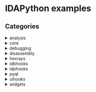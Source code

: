 # IDAPython examples

## Categories
<details>
  <summary>analysis</summary>
  <details>
    <summary>*dump_func_info*: </summary>

### Source code
<a href="https://github.com/idapython/src/blob/master/examples/analysis/dump_func_info.py">analysis/dump_func_info.py</a>

### Category
analysis

### Summary


### Description


### Keywords

### Uses
* ida_funcs.FUNC_FRAME
* ida_funcs.FUNC_LUMINA
* ida_funcs.FUNC_THUNK
* ida_funcs.get_fchunk
* ida_funcs.is_func_entry
* ida_funcs.is_func_tail
* ida_kernwin.get_screen_ea

### See also

  </details>
</details>
<details>
  <summary>core</summary>
  <details>
    <summary>*actions*: </summary>

### Source code
<a href="https://github.com/idapython/src/blob/master/examples/core/actions.py">core/actions.py</a>

### Category
core

### Summary


### Description


### Keywords

### Uses
* ida_kernwin.AST_DISABLE_FOR_WIDGET
* ida_kernwin.AST_ENABLE_FOR_WIDGET
* ida_kernwin.BWN_DISASM
* ida_kernwin.SETMENU_APP
* ida_kernwin.UI_Hooks
* ida_kernwin.action_desc_t
* ida_kernwin.action_handler_t
* ida_kernwin.attach_action_to_menu
* ida_kernwin.attach_action_to_popup
* ida_kernwin.attach_action_to_toolbar
* ida_kernwin.get_widget_type
* ida_kernwin.load_custom_icon
* ida_kernwin.register_action
* ida_kernwin.unregister_action

### See also

  </details>
  <details>
    <summary>*add_hotkey*: </summary>

### Source code
<a href="https://github.com/idapython/src/blob/master/examples/core/add_hotkey.py">core/add_hotkey.py</a>

### Category
core

### Summary


### Description


### Keywords

### Uses
* ida_kernwin.add_hotkey
* ida_kernwin.del_hotkey

### See also

  </details>
  <details>
    <summary>*add_idc_hotkey*: </summary>

### Source code
<a href="https://github.com/idapython/src/blob/master/examples/core/add_idc_hotkey.py">core/add_idc_hotkey.py</a>

### Category
core

### Summary


### Description


### Keywords

### Uses
* ida_expr.compile_idc_text
* ida_kernwin.add_idc_hotkey

### See also

  </details>
  <details>
    <summary>*auto_instantiate_widget_plugin*: </summary>

### Source code
<a href="https://github.com/idapython/src/blob/master/examples/core/auto_instantiate_widget_plugin.py">core/auto_instantiate_widget_plugin.py</a>

### Category
core

### Summary


### Description


### Keywords

### Uses
* ida_idaapi.plugin_t
* ida_kernwin.AST_ENABLE_ALWAYS
* ida_kernwin.SETMENU_APP
* ida_kernwin.UI_Hooks
* ida_kernwin.action_desc_t
* ida_kernwin.action_handler_t
* ida_kernwin.attach_action_to_menu
* ida_kernwin.find_widget
* ida_kernwin.register_action
* ida_kernwin.simplecustviewer_t
* ida_kernwin.simplecustviewer_t.Create

### See also

  </details>
  <details>
    <summary>*create_structure_programmatically*: </summary>

### Source code
<a href="https://github.com/idapython/src/blob/master/examples/core/create_structure_programmatically.py">core/create_structure_programmatically.py</a>

### Category
core

### Summary


### Description


### Keywords

### Uses
* ida_bytes.FF_BYTE
* ida_bytes.FF_DATA
* ida_bytes.FF_DOUBLE
* ida_bytes.FF_DWORD
* ida_bytes.FF_FLOAT
* ida_bytes.FF_OWORD
* ida_bytes.FF_PACKREAL
* ida_bytes.FF_QWORD
* ida_bytes.FF_STRLIT
* ida_bytes.FF_STRUCT
* ida_bytes.FF_TBYTE
* ida_bytes.FF_WORD
* ida_bytes.off_flag
* ida_bytes.stroff_flag
* ida_idaapi.BADADDR
* ida_nalt.STRTYPE_C
* ida_struct.add_struc
* ida_struct.get_struc_id
* ida_struct.get_struc_size
* idc.add_struc
* idc.add_struc_member
* idc.del_struc
* idc.set_member_type

### See also

  </details>
  <details>
    <summary>*custom_cli*: </summary>

### Source code
<a href="https://github.com/idapython/src/blob/master/examples/core/custom_cli.py">core/custom_cli.py</a>

### Category
core

### Summary


### Description


### Keywords

### Uses
* ida_idaapi.NW_CLOSEIDB
* ida_idaapi.NW_OPENIDB
* ida_idaapi.NW_REMOVE
* ida_idaapi.NW_TERMIDA
* ida_idaapi.notify_when
* ida_kernwin.cli_t

### See also

  </details>
  <details>
    <summary>*custom_data_types_and_formats*: </summary>

### Source code
<a href="https://github.com/idapython/src/blob/master/examples/core/custom_data_types_and_formats.py">core/custom_data_types_and_formats.py</a>

### Category
core

### Summary


### Description


### Keywords

### Uses
* ida_bytes.data_format_t
* ida_bytes.data_type_t
* ida_bytes.find_custom_data_type
* ida_bytes.get_byte
* ida_bytes.register_data_types_and_formats
* ida_bytes.unregister_data_types_and_formats
* ida_idaapi.NW_CLOSEIDB
* ida_idaapi.NW_OPENIDB
* ida_idaapi.NW_REMOVE
* ida_idaapi.NW_TERMIDA
* ida_idaapi.notify_when
* ida_idaapi.struct_unpack
* ida_lines.COLSTR
* ida_lines.SCOLOR_IMPNAME
* ida_lines.SCOLOR_INSN
* ida_lines.SCOLOR_NUMBER
* ida_lines.SCOLOR_REG
* ida_nalt.get_input_file_path
* ida_netnode.netnode
* ida_struct.is_member_id

### See also

  </details>
  <details>
    <summary>*dump_extra_comments*: </summary>

### Source code
<a href="https://github.com/idapython/src/blob/master/examples/core/dump_extra_comments.py">core/dump_extra_comments.py</a>

### Category
core

### Summary


### Description


### Keywords

### Uses
* ida_kernwin.AST_DISABLE_FOR_WIDGET
* ida_kernwin.AST_ENABLE_FOR_WIDGET
* ida_kernwin.BWN_DISASM
* ida_kernwin.action_desc_t
* ida_kernwin.action_handler_t
* ida_kernwin.attach_action_to_popup
* ida_kernwin.find_widget
* ida_kernwin.get_screen_ea
* ida_kernwin.register_action
* ida_kernwin.unregister_action
* ida_lines.E_NEXT
* ida_lines.E_PREV
* ida_lines.get_extra_cmt
* ida_view

### See also

  </details>
  <details>
    <summary>*dump_flowchart*: </summary>

### Source code
<a href="https://github.com/idapython/src/blob/master/examples/core/dump_flowchart.py">core/dump_flowchart.py</a>

### Category
core

### Summary


### Description


### Keywords

### Uses
* ida_funcs.get_func
* ida_gdl.FlowChart
* ida_gdl.qflow_chart_t
* ida_kernwin.get_screen_ea

### See also

  </details>
  <details>
    <summary>*extend_idc*: </summary>

### Source code
<a href="https://github.com/idapython/src/blob/master/examples/core/extend_idc.py">core/extend_idc.py</a>

### Category
core

### Summary


### Description


### Keywords

### Uses
* ida_expr.VT_LONG
* ida_expr.add_idc_func

### See also

  </details>
  <details>
    <summary>*idapythonrc*: </summary>

### Source code
<a href="https://github.com/idapython/src/blob/master/examples/core/idapythonrc.py">core/idapythonrc.py</a>

### Category
core

### Summary


### Description


### Keywords

### Uses

### See also

  </details>
  <details>
    <summary>*install_user_defined_prefix*: </summary>

### Source code
<a href="https://github.com/idapython/src/blob/master/examples/core/install_user_defined_prefix.py">core/install_user_defined_prefix.py</a>

### Category
core

### Summary


### Description


### Keywords

### Uses
* ida_idaapi.PLUGIN_KEEP
* ida_idaapi.plugin_t
* ida_lines.SCOLOR_INV
* ida_lines.user_defined_prefix_t

### See also

  </details>
  <details>
    <summary>*list_imports*: </summary>

### Source code
<a href="https://github.com/idapython/src/blob/master/examples/core/list_imports.py">core/list_imports.py</a>

### Category
core

### Summary


### Description


### Keywords

### Uses
* ida_nalt.enum_import_names
* ida_nalt.get_import_module_name
* ida_nalt.get_import_module_qty

### See also

  </details>
  <details>
    <summary>*list_patched_bytes*: </summary>

### Source code
<a href="https://github.com/idapython/src/blob/master/examples/core/list_patched_bytes.py">core/list_patched_bytes.py</a>

### Category
core

### Summary


### Description


### Keywords

### Uses
* ida_bytes.visit_patched_bytes
* ida_idaapi.BADADDR

### See also

  </details>
  <details>
    <summary>*list_problems*: </summary>

### Source code
<a href="https://github.com/idapython/src/blob/master/examples/core/list_problems.py">core/list_problems.py</a>

### Category
core

### Summary


### Description


### Keywords

### Uses
* ida_ida.inf_get_min_ea
* ida_idaapi.BADADDR
* ida_problems.PR_ATTN
* ida_problems.PR_BADSTACK
* ida_problems.PR_COLLISION
* ida_problems.PR_DECIMP
* ida_problems.PR_DISASM
* ida_problems.PR_FINAL
* ida_problems.PR_HEAD
* ida_problems.PR_ILLADDR
* ida_problems.PR_JUMP
* ida_problems.PR_MANYLINES
* ida_problems.PR_NOBASE
* ida_problems.PR_NOCMT
* ida_problems.PR_NOFOP
* ida_problems.PR_NONAME
* ida_problems.PR_NOXREFS
* ida_problems.PR_ROLLED
* ida_problems.get_problem
* ida_problems.get_problem_name

### See also

  </details>
  <details>
    <summary>*list_segment_functions*: </summary>

### Source code
<a href="https://github.com/idapython/src/blob/master/examples/core/list_segment_functions.py">core/list_segment_functions.py</a>

### Category
core

### Summary


### Description


### Keywords

### Uses
* ida_funcs.get_func
* ida_funcs.get_func_name
* ida_funcs.get_next_func
* ida_idaapi.BADADDR
* ida_kernwin.get_screen_ea
* ida_segment.getseg
* ida_xref.get_first_cref_to
* ida_xref.get_next_cref_to

### See also

  </details>
  <details>
    <summary>*list_segment_functions_using_idautils*: </summary>

### Source code
<a href="https://github.com/idapython/src/blob/master/examples/core/list_segment_functions_using_idautils.py">core/list_segment_functions_using_idautils.py</a>

### Category
core

### Summary


### Description


### Keywords

### Uses
* ida_funcs.get_func_name
* ida_idaapi.BADADDR
* ida_kernwin.get_screen_ea
* ida_segment.getseg
* idautils.CodeRefsTo
* idautils.Functions

### See also

  </details>
  <details>
    <summary>*list_stkvar_xrefs*: </summary>

### Source code
<a href="https://github.com/idapython/src/blob/master/examples/core/list_stkvar_xrefs.py">core/list_stkvar_xrefs.py</a>

### Category
core

### Summary


### Description


### Keywords

### Uses
* ida_bytes.get_flags
* ida_bytes.is_stkvar
* ida_frame.calc_stkvar_struc_offset
* ida_frame.get_frame
* ida_funcs.func_item_iterator_t
* ida_funcs.get_func
* ida_ida.UA_MAXOP
* ida_kernwin.AST_DISABLE_FOR_WIDGET
* ida_kernwin.AST_ENABLE_FOR_WIDGET
* ida_kernwin.BWN_DISASM
* ida_kernwin.action_desc_t
* ida_kernwin.action_handler_t
* ida_kernwin.get_current_viewer
* ida_kernwin.get_highlight
* ida_kernwin.get_screen_ea
* ida_kernwin.register_action
* ida_struct.get_member_by_name
* ida_struct.get_struc
* ida_ua.decode_insn
* ida_ua.insn_t

### See also

  </details>
  <details>
    <summary>*list_strings*: </summary>

### Source code
<a href="https://github.com/idapython/src/blob/master/examples/core/list_strings.py">core/list_strings.py</a>

### Category
core

### Summary


### Description


### Keywords

### Uses
* idautils.Strings

### See also

  </details>
  <details>
    <summary>*produce_c_file*: </summary>

### Source code
<a href="https://github.com/idapython/src/blob/master/examples/core/produce_c_file.py">core/produce_c_file.py</a>

### Category
core

### Summary


### Description


### Keywords

### Uses
* ida_auto.auto_wait
* ida_hexrays.VDRUN_MAYSTOP
* ida_hexrays.VDRUN_NEWFILE
* ida_hexrays.VDRUN_SILENT
* ida_hexrays.decompile_many
* ida_loader.PATH_TYPE_IDB
* ida_loader.get_path
* ida_pro.qexit

### See also

  </details>
  <details>
    <summary>*produce_lst_file*: </summary>

### Source code
<a href="https://github.com/idapython/src/blob/master/examples/core/produce_lst_file.py">core/produce_lst_file.py</a>

### Category
core

### Summary


### Description


### Keywords

### Uses
* ida_auto.auto_wait
* ida_fpro.qfile_t
* ida_ida.inf_get_max_ea
* ida_ida.inf_get_min_ea
* ida_loader.OFILE_LST
* ida_loader.PATH_TYPE_IDB
* ida_loader.gen_file
* ida_loader.get_path
* ida_pro.qexit

### See also

  </details>
  <details>
    <summary>*register_timer*: </summary>

### Source code
<a href="https://github.com/idapython/src/blob/master/examples/core/register_timer.py">core/register_timer.py</a>

### Category
core

### Summary


### Description


### Keywords

### Uses
* ida_kernwin.register_timer

### See also

  </details>
  <details>
    <summary>*trigger_actions_programmatically*: </summary>

### Source code
<a href="https://github.com/idapython/src/blob/master/examples/core/trigger_actions_programmatically.py">core/trigger_actions_programmatically.py</a>

### Category
core

### Summary


### Description


### Keywords

### Uses
* ida_kernwin.ask_yn
* ida_kernwin.execute_ui_requests
* ida_kernwin.msg
* ida_kernwin.process_ui_action

### See also

  </details>
</details>
<details>
  <summary>debugging</summary>
  <details>
    <summary>*automatic_steps*: </summary>

### Source code
<a href="https://github.com/idapython/src/blob/master/examples/debugging/dbghooks/automatic_steps.py">debugging/dbghooks/automatic_steps.py</a>

### Category
debugging

### Summary


### Description


### Keywords

### Uses
* ida_dbg.DBG_Hooks
* ida_dbg.get_reg_val
* ida_dbg.request_exit_process
* ida_dbg.request_run_to
* ida_dbg.request_step_over
* ida_dbg.run_requests
* ida_ida.inf_get_start_ip
* ida_idaapi.BADADDR
* ida_lines.generate_disasm_line
* ida_lines.tag_remove

### See also

  </details>
  <details>
    <summary>*dbg_trace*: </summary>

### Source code
<a href="https://github.com/idapython/src/blob/master/examples/debugging/dbghooks/dbg_trace.py">debugging/dbghooks/dbg_trace.py</a>

### Category
debugging

### Summary


### Description


### Keywords

### Uses
* GENDSM_FORCE_CODE
* GENDSM_REMOVE_TAGS
* NN_call
* NN_callfi
* NN_callni
* generate_disasm_line
* ida_dbg.DBG_Hooks
* ida_dbg.ST_OVER_DEBUG_SEG
* ida_dbg.ST_OVER_LIB_FUNC
* ida_dbg.enable_step_trace
* ida_dbg.get_process_state
* ida_dbg.get_reg_val
* ida_dbg.get_step_trace_options
* ida_dbg.load_debugger
* ida_dbg.refresh_debugger_memory
* ida_dbg.request_continue_process
* ida_dbg.request_enable_step_trace
* ida_dbg.request_set_step_trace_options
* ida_dbg.run_requests
* ida_dbg.run_to
* ida_dbg.set_step_trace_options
* ida_dbg.wait_for_next_event
* ida_ida.f_ELF
* ida_ida.f_MACHO
* ida_ida.f_PE
* ida_ida.inf_get_filetype
* ida_ida.inf_get_max_ea
* ida_ida.inf_get_min_ea
* ida_ida.inf_get_start_ip
* ida_pro.qexit
* ida_ua.decode_insn
* ida_ua.insn_t
* idc.ARGV

### See also

  </details>
  <details>
    <summary>*registers_context_menu*: </summary>

### Source code
<a href="https://github.com/idapython/src/blob/master/examples/debugging/misc/registers_context_menu.py">debugging/misc/registers_context_menu.py</a>

### Category
debugging

### Summary


### Description


### Keywords

### Uses
* ida_dbg.get_dbg_reg_info
* ida_dbg.get_reg_val
* ida_idd.register_info_t
* ida_kernwin.AST_DISABLE_FOR_WIDGET
* ida_kernwin.AST_ENABLE_FOR_WIDGET
* ida_kernwin.BWN_CPUREGS
* ida_kernwin.UI_Hooks
* ida_kernwin.action_desc_t
* ida_kernwin.action_handler_t
* ida_kernwin.attach_action_to_popup
* ida_kernwin.get_widget_type
* ida_kernwin.register_action
* ida_ua.dt_byte
* ida_ua.dt_dword
* ida_ua.dt_qword
* ida_ua.dt_word

### See also

  </details>
  <details>
    <summary>*show_debug_names*: </summary>

### Source code
<a href="https://github.com/idapython/src/blob/master/examples/debugging/show_debug_names.py">debugging/show_debug_names.py</a>

### Category
debugging

### Summary


### Description


### Keywords

### Uses
* ida_dbg.get_process_state
* ida_dbg.is_debugger_on
* ida_ida.inf_get_max_ea
* ida_ida.inf_get_min_ea
* ida_name.get_debug_names

### See also

  </details>
  <details>
    <summary>*simple_appcall_common*: </summary>

### Source code
<a href="https://github.com/idapython/src/blob/master/examples/debugging/appcall/simple_appcall_common.py">debugging/appcall/simple_appcall_common.py</a>

### Category
debugging

### Summary


### Description


### Keywords

### Uses
* ida_dbg.DBG_Hooks
* ida_dbg.run_to
* ida_idaapi.BADADDR
* ida_idd.Appcall
* ida_idd.Appcall.byref
* ida_idd.Appcall.int64
* ida_kernwin.get_screen_ea
* ida_name.get_name_ea
* ida_name.set_name
* ida_typeinf.apply_cdecl

### See also

  </details>
  <details>
    <summary>*simple_appcall_linux*: </summary>

### Source code
<a href="https://github.com/idapython/src/blob/master/examples/debugging/appcall/simple_appcall_linux.py">debugging/appcall/simple_appcall_linux.py</a>

### Category
debugging

### Summary


### Description


### Keywords

### Uses

### See also

  </details>
  <details>
    <summary>*simple_appcall_win*: </summary>

### Source code
<a href="https://github.com/idapython/src/blob/master/examples/debugging/appcall/simple_appcall_win.py">debugging/appcall/simple_appcall_win.py</a>

### Category
debugging

### Summary


### Description


### Keywords

### Uses
* ida_ida.inf_is_64bit

### See also

  </details>
</details>
<details>
  <summary>disassembly</summary>
  <details>
    <summary>*colorize_region*: change background colours</summary>

### Source code
<a href="https://github.com/idapython/src/blob/master/examples/core/colorize_region.py">core/colorize_region.py</a>

### Category
disassembly

### Summary
change background colours

### Description
This illustrates the setting/retrieval of background colours
using the IDC wrappers

### Keywords
coloring
idc

### Uses

### See also

  </details>
</details>
<details>
  <summary>hexrays</summary>
  <details>
    <summary>*decompile_entry_points*: </summary>

### Source code
<a href="https://github.com/idapython/src/blob/master/examples/hexrays/decompile_entry_points.py">hexrays/decompile_entry_points.py</a>

### Category
hexrays

### Summary


### Description


### Keywords

### Uses
* ida_auto.auto_wait
* ida_entry.get_entry
* ida_entry.get_entry_ordinal
* ida_entry.get_entry_qty
* ida_hexrays.decompile
* ida_hexrays.init_hexrays_plugin
* ida_ida.cvar.inf.is_64bit
* ida_idp.PLFM_386
* ida_idp.PLFM_ARM
* ida_idp.PLFM_MIPS
* ida_idp.PLFM_PPC
* ida_idp.ph.id
* ida_loader.load_plugin

### See also

  </details>
  <details>
    <summary>*vds1*: </summary>

### Source code
<a href="https://github.com/idapython/src/blob/master/examples/hexrays/vds1.py">hexrays/vds1.py</a>

### Category
hexrays

### Summary


### Description


### Keywords

### Uses
* ida_funcs.get_func
* ida_hexrays.decompile
* ida_hexrays.get_hexrays_version
* ida_hexrays.init_hexrays_plugin
* ida_kernwin.get_screen_ea
* ida_lines.tag_remove

### See also

  </details>
  <details>
    <summary>*vds10*: </summary>

### Source code
<a href="https://github.com/idapython/src/blob/master/examples/hexrays/vds10.py">hexrays/vds10.py</a>

### Category
hexrays

### Summary


### Description


### Keywords

### Uses
* ida_bytes.get_cmt
* ida_hexrays.init_hexrays_plugin
* ida_hexrays.mop_str
* ida_hexrays.optinsn_t
* ida_idaapi.PLUGIN_HIDE
* ida_idaapi.PLUGIN_KEEP
* ida_idaapi.plugin_t
* ida_typeinf.STI_PCCHAR
* ida_typeinf.tinfo_t.get_stock

### See also

  </details>
  <details>
    <summary>*vds11*: </summary>

### Source code
<a href="https://github.com/idapython/src/blob/master/examples/hexrays/vds11.py">hexrays/vds11.py</a>

### Category
hexrays

### Summary


### Description


### Keywords

### Uses
* ida_hexrays.getf_reginsn
* ida_hexrays.init_hexrays_plugin
* ida_hexrays.m_goto
* ida_hexrays.optblock_t
* ida_idaapi.PLUGIN_HIDE
* ida_idaapi.PLUGIN_KEEP
* ida_idaapi.plugin_t

### See also

  </details>
  <details>
    <summary>*vds12*: </summary>

### Source code
<a href="https://github.com/idapython/src/blob/master/examples/hexrays/vds12.py">hexrays/vds12.py</a>

### Category
hexrays

### Summary


### Description


### Keywords

### Uses
* ida_bytes.get_flags
* ida_bytes.is_code
* ida_funcs.get_func
* ida_hexrays.ACFL_GUESS
* ida_hexrays.DECOMP_NO_CACHE
* ida_hexrays.DECOMP_WARNINGS
* ida_hexrays.GCO_DEF
* ida_hexrays.GCO_USE
* ida_hexrays.GC_REGS_AND_STKVARS
* ida_hexrays.MERR_OK
* ida_hexrays.MMAT_PREOPTIMIZED
* ida_hexrays.MUST_ACCESS
* ida_hexrays.gco_info_t
* ida_hexrays.gen_microcode
* ida_hexrays.get_current_operand
* ida_hexrays.get_merror_desc
* ida_hexrays.hexrays_failure_t
* ida_hexrays.init_hexrays_plugin
* ida_hexrays.mba_ranges_t
* ida_hexrays.mlist_t
* ida_hexrays.op_parent_info_t
* ida_hexrays.voff_t
* ida_kernwin.Choose
* ida_kernwin.get_screen_ea
* ida_kernwin.jumpto
* ida_kernwin.warning
* ida_lines.GENDSM_REMOVE_TAGS
* ida_lines.generate_disasm_line
* ida_pro.eavec_t

### See also

  </details>
  <details>
    <summary>*vds13*: </summary>

### Source code
<a href="https://github.com/idapython/src/blob/master/examples/hexrays/vds13.py">hexrays/vds13.py</a>

### Category
hexrays

### Summary


### Description


### Keywords

### Uses
* ida_bytes.get_flags
* ida_bytes.is_code
* ida_hexrays.DECOMP_WARNINGS
* ida_hexrays.gen_microcode
* ida_hexrays.hexrays_failure_t
* ida_hexrays.init_hexrays_plugin
* ida_hexrays.mba_ranges_t
* ida_hexrays.vd_printer_t
* ida_kernwin.read_range_selection
* ida_kernwin.warning
* ida_range.range_t

### See also

  </details>
  <details>
    <summary>*vds17*: </summary>

### Source code
<a href="https://github.com/idapython/src/blob/master/examples/hexrays/vds17.py">hexrays/vds17.py</a>

### Category
hexrays

### Summary


### Description


### Keywords

### Uses
* ida_hexrays.USE_KEYBOARD
* ida_hexrays.cot_add
* ida_hexrays.cot_cast
* ida_hexrays.cot_memptr
* ida_hexrays.cot_memref
* ida_hexrays.cot_num
* ida_hexrays.cot_ref
* ida_hexrays.get_hexrays_version
* ida_hexrays.get_widget_vdui
* ida_hexrays.init_hexrays_plugin
* ida_hexrays.select_udt_by_offset
* ida_hexrays.ui_stroff_applicator_t
* ida_hexrays.ui_stroff_ops_t
* ida_idaapi.BADADDR
* ida_idaapi.PLUGIN_HIDE
* ida_idaapi.PLUGIN_KEEP
* ida_idaapi.plugin_t
* ida_kernwin.AST_DISABLE_FOR_WIDGET
* ida_kernwin.AST_ENABLE_FOR_WIDGET
* ida_kernwin.BWN_PSEUDOCODE
* ida_kernwin.action_desc_t
* ida_kernwin.action_handler_t
* ida_kernwin.get_custom_viewer_curline
* ida_kernwin.msg
* ida_kernwin.register_action
* ida_kernwin.warning
* ida_lines.tag_remove
* ida_typeinf.PRTYPE_1LINE
* ida_typeinf.print_tinfo
* ida_typeinf.remove_pointer

### See also

  </details>
  <details>
    <summary>*vds19*: </summary>

### Source code
<a href="https://github.com/idapython/src/blob/master/examples/hexrays/vds19.py">hexrays/vds19.py</a>

### Category
hexrays

### Summary


### Description


### Keywords

### Uses
* ida_hexrays.init_hexrays_plugin
* ida_hexrays.m_bnot
* ida_hexrays.m_mov
* ida_hexrays.m_or
* ida_hexrays.minsn_visitor_t
* ida_hexrays.mop_t
* ida_hexrays.optinsn_t
* ida_idaapi.PLUGIN_HIDE
* ida_idaapi.PLUGIN_KEEP
* ida_idaapi.plugin_t

### See also

  </details>
  <details>
    <summary>*vds3*: </summary>

### Source code
<a href="https://github.com/idapython/src/blob/master/examples/hexrays/vds3.py">hexrays/vds3.py</a>

### Category
hexrays

### Summary


### Description


### Keywords

### Uses
* ida_hexrays.CMAT_FINAL
* ida_hexrays.CV_FAST
* ida_hexrays.CV_INSNS
* ida_hexrays.Hexrays_Hooks
* ida_hexrays.ITP_ELSE
* ida_hexrays.USE_KEYBOARD
* ida_hexrays.VDI_TAIL
* ida_hexrays.cexpr_t
* ida_hexrays.cit_if
* ida_hexrays.ctree_visitor_t
* ida_hexrays.get_widget_vdui
* ida_hexrays.init_hexrays_plugin
* ida_hexrays.lnot
* ida_hexrays.qswap
* ida_idaapi.PLUGIN_HIDE
* ida_idaapi.PLUGIN_KEEP
* ida_idaapi.plugin_t
* ida_kernwin.AST_DISABLE_FOR_WIDGET
* ida_kernwin.AST_ENABLE_FOR_WIDGET
* ida_kernwin.BWN_PSEUDOCODE
* ida_kernwin.action_desc_t
* ida_kernwin.action_handler_t
* ida_kernwin.attach_action_to_popup
* ida_kernwin.register_action
* ida_netnode.netnode

### See also

  </details>
  <details>
    <summary>*vds4*: </summary>

### Source code
<a href="https://github.com/idapython/src/blob/master/examples/hexrays/vds4.py">hexrays/vds4.py</a>

### Category
hexrays

### Summary


### Description


### Keywords

### Uses
* ida_bytes.get_radix
* ida_hexrays.CIT_COLLAPSED
* ida_hexrays.decompile
* ida_hexrays.init_hexrays_plugin
* ida_hexrays.lvar_uservec_t
* ida_hexrays.restore_user_cmts
* ida_hexrays.restore_user_iflags
* ida_hexrays.restore_user_labels
* ida_hexrays.restore_user_lvar_settings
* ida_hexrays.restore_user_numforms
* ida_hexrays.user_cmts_free
* ida_hexrays.user_iflags_free
* ida_hexrays.user_labels_free
* ida_hexrays.user_numforms_free
* ida_kernwin.get_screen_ea

### See also

  </details>
  <details>
    <summary>*vds5*: </summary>

### Source code
<a href="https://github.com/idapython/src/blob/master/examples/hexrays/vds5.py">hexrays/vds5.py</a>

### Category
hexrays

### Summary


### Description


### Keywords

### Uses
* ida_gdl.display_gdl
* ida_hexrays.Hexrays_Hooks
* ida_hexrays.USE_KEYBOARD
* ida_hexrays.cit_asm
* ida_hexrays.cit_goto
* ida_hexrays.cot_helper
* ida_hexrays.cot_memptr
* ida_hexrays.cot_memref
* ida_hexrays.cot_num
* ida_hexrays.cot_obj
* ida_hexrays.cot_ptr
* ida_hexrays.cot_str
* ida_hexrays.cot_var
* ida_hexrays.ctree_parentee_t
* ida_hexrays.get_ctype_name
* ida_hexrays.get_widget_vdui
* ida_hexrays.init_hexrays_plugin
* ida_idaapi.PLUGIN_HIDE
* ida_idaapi.PLUGIN_KEEP
* ida_idaapi.plugin_t
* ida_kernwin.AST_DISABLE_FOR_WIDGET
* ida_kernwin.AST_ENABLE_FOR_WIDGET
* ida_kernwin.BWN_PSEUDOCODE
* ida_kernwin.action_desc_t
* ida_kernwin.action_handler_t
* ida_kernwin.attach_action_to_popup
* ida_kernwin.register_action
* ida_kernwin.warning
* ida_lines.tag_remove
* ida_pro.str2user

### See also

  </details>
  <details>
    <summary>*vds6*: </summary>

### Source code
<a href="https://github.com/idapython/src/blob/master/examples/hexrays/vds6.py">hexrays/vds6.py</a>

### Category
hexrays

### Summary


### Description


### Keywords

### Uses
* ida_hexrays.Hexrays_Hooks
* ida_hexrays.init_hexrays_plugin
* ida_idaapi.PLUGIN_HIDE
* ida_idaapi.PLUGIN_KEEP
* ida_idaapi.plugin_t
* ida_lines.tag_advance
* ida_lines.tag_skipcodes

### See also

  </details>
  <details>
    <summary>*vds7*: </summary>

### Source code
<a href="https://github.com/idapython/src/blob/master/examples/hexrays/vds7.py">hexrays/vds7.py</a>

### Category
hexrays

### Summary


### Description


### Keywords

### Uses
* ida_hexrays.CMAT_BUILT
* ida_hexrays.CV_FAST
* ida_hexrays.Hexrays_Hooks
* ida_hexrays.cit_block
* ida_hexrays.ctree_visitor_t
* ida_hexrays.init_hexrays_plugin

### See also

  </details>
  <details>
    <summary>*vds8*: </summary>

### Source code
<a href="https://github.com/idapython/src/blob/master/examples/hexrays/vds8.py">hexrays/vds8.py</a>

### Category
hexrays

### Summary


### Description


### Keywords

### Uses
* ida_allins.ARM_svc
* ida_hexrays.get_widget_vdui
* ida_hexrays.init_hexrays_plugin
* ida_hexrays.install_microcode_filter
* ida_hexrays.udc_filter_t
* ida_kernwin.AST_DISABLE_FOR_WIDGET
* ida_kernwin.AST_ENABLE_FOR_WIDGET
* ida_kernwin.BWN_PSEUDOCODE
* ida_kernwin.UI_Hooks
* ida_kernwin.action_desc_t
* ida_kernwin.action_handler_t
* ida_kernwin.attach_action_to_popup
* ida_kernwin.get_widget_type
* ida_kernwin.register_action

### See also

  </details>
  <details>
    <summary>*vds_create_hint*: </summary>

### Source code
<a href="https://github.com/idapython/src/blob/master/examples/hexrays/vds_create_hint.py">hexrays/vds_create_hint.py</a>

### Category
hexrays

### Summary


### Description


### Keywords

### Uses
* ida_hexrays.Hexrays_Hooks
* ida_hexrays.USE_MOUSE
* ida_hexrays.VDI_EXPR
* ida_hexrays.VDI_LVAR
* ida_hexrays.cit_if
* ida_hexrays.cot_call

### See also

  </details>
  <details>
    <summary>*vds_hooks*: </summary>

### Source code
<a href="https://github.com/idapython/src/blob/master/examples/hexrays/vds_hooks.py">hexrays/vds_hooks.py</a>

### Category
hexrays

### Summary


### Description


### Keywords

### Uses
* ida_hexrays.Hexrays_Hooks

### See also

  </details>
  <details>
    <summary>*vds_modify_user_lvars*: </summary>

### Source code
<a href="https://github.com/idapython/src/blob/master/examples/hexrays/vds_modify_user_lvars.py">hexrays/vds_modify_user_lvars.py</a>

### Category
hexrays

### Summary


### Description


### Keywords

### Uses
* ida_hexrays.modify_user_lvars
* ida_hexrays.user_lvar_modifier_t
* ida_typeinf.parse_decl
* ida_typeinf.tinfo_t
* idc.here

### See also

  </details>
  <details>
    <summary>*vds_xrefs*: </summary>

### Source code
<a href="https://github.com/idapython/src/blob/master/examples/hexrays/vds_xrefs.py">hexrays/vds_xrefs.py</a>

### Category
hexrays

### Summary


### Description


### Keywords

### Uses
* ida_funcs.get_func_name
* ida_hexrays.Hexrays_Hooks
* ida_hexrays.USE_KEYBOARD
* ida_hexrays.VDI_EXPR
* ida_hexrays.VDI_FUNC
* ida_hexrays.cexpr_t
* ida_hexrays.cfunc_t
* ida_hexrays.cinsn_t
* ida_hexrays.decompile
* ida_hexrays.get_widget_vdui
* ida_hexrays.init_hexrays_plugin
* ida_hexrays.open_pseudocode
* ida_hexrays.qstring_printer_t
* ida_idaapi.BADADDR
* ida_kernwin.AST_DISABLE
* ida_kernwin.AST_DISABLE_FOR_WIDGET
* ida_kernwin.AST_ENABLE
* ida_kernwin.BWN_PSEUDOCODE
* ida_kernwin.PluginForm
* ida_kernwin.PluginForm.Show
* ida_kernwin.action_desc_t
* ida_kernwin.action_handler_t
* ida_kernwin.attach_action_to_popup
* ida_kernwin.register_action
* ida_struct.get_member
* ida_struct.get_struc
* ida_struct.get_struc_id
* ida_typeinf.PRTYPE_1LINE
* ida_typeinf.print_tinfo
* idautils.Functions
* idautils.XrefsTo

### See also

  </details>
</details>
<details>
  <summary>idbhooks</summary>
  <details>
    <summary>*operand_changed*: </summary>

### Source code
<a href="https://github.com/idapython/src/blob/master/examples/idbhooks/operand_changed.py">idbhooks/operand_changed.py</a>

### Category
idbhooks

### Summary


### Description


### Keywords

### Uses
* ida_bytes.ALOPT_IGNCLT
* ida_bytes.ALOPT_IGNHEADS
* ida_bytes.get_flags
* ida_bytes.get_max_strlit_length
* ida_bytes.get_opinfo
* ida_bytes.get_strlit_contents
* ida_bytes.is_custfmt
* ida_bytes.is_custom
* ida_bytes.is_enum
* ida_bytes.is_off
* ida_bytes.is_strlit
* ida_bytes.is_stroff
* ida_bytes.is_struct
* ida_enum.get_enum_name
* ida_idp.IDB_Hooks
* ida_nalt.STRENC_DEFAULT
* ida_nalt.get_default_encoding_idx
* ida_nalt.get_encoding_name
* ida_nalt.get_str_encoding_idx
* ida_nalt.get_strtype_bpu
* ida_nalt.opinfo_t
* ida_struct.get_struc_name

### See also

  </details>
  <details>
    <summary>*replay_prototypes_changes*: Record and replay changes in function prototypes</summary>

### Source code
<a href="https://github.com/idapython/src/blob/master/examples/idbhooks/replay_prototypes_changes.py">idbhooks/replay_prototypes_changes.py</a>

### Category
idbhooks

### Summary
Record and replay changes in function prototypes

### Description
This is a sample script, that will record (in memory) all changes in
functions prototypes, in order to re-apply them later.

To use this script:
 - open an IDB (say, "test.idb")
 - modify some functions prototypes (e.g., by triggering the 'Y'
   shortcut when the cursor is placed on the first address of a
   function)
 - reload that IDB, *without saving it first*
 - call rpc.replay(), to re-apply the modifications.

Note: 'ti_changed' is also called for changes to the function
frames, but we'll only record function prototypes changes.

### Keywords

### Uses
* ida_funcs.get_func
* ida_idp.IDB_Hooks
* ida_typeinf.PRTYPE_1LINE
* ida_typeinf.TINFO_DEFINITE
* ida_typeinf.apply_tinfo
* ida_typeinf.get_idati
* ida_typeinf.tinfo_t

### See also

  </details>
</details>
<details>
  <summary>idphooks</summary>
  <details>
    <summary>*ana_emu_out*: </summary>

### Source code
<a href="https://github.com/idapython/src/blob/master/examples/idphooks/ana_emu_out.py">idphooks/ana_emu_out.py</a>

### Category
idphooks

### Summary


### Description


### Keywords

### Uses
* ida_bytes.get_wide_dword
* ida_bytes.get_wide_word
* ida_idp.CUSTOM_INSN_ITYPE
* ida_idp.IDP_Hooks
* ida_idp.PLFM_ARM
* ida_idp.ph.id
* ida_idp.str2reg
* ida_segregs.get_sreg

### See also

  </details>
  <details>
    <summary>*assemble*: </summary>

### Source code
<a href="https://github.com/idapython/src/blob/master/examples/idphooks/assemble.py">idphooks/assemble.py</a>

### Category
idphooks

### Summary


### Description


### Keywords

### Uses
* ida_idp.IDP_Hooks
* idautils.DecodeInstruction

### See also

  </details>
</details>
<details>
  <summary>pyqt</summary>
  <details>
    <summary>*inject_command*: </summary>

### Source code
<a href="https://github.com/idapython/src/blob/master/examples/pyqt/inject_command.py">pyqt/inject_command.py</a>

### Category
pyqt

### Summary


### Description


### Keywords

### Uses
* ida_kernwin.PluginForm.TWidgetToPyQtWidget
* ida_kernwin.disabled_script_timeout_t
* ida_kernwin.find_widget
* ida_kernwin.process_ui_action

### See also

  </details>
  <details>
    <summary>*paint_over_navbar*: </summary>

### Source code
<a href="https://github.com/idapython/src/blob/master/examples/pyqt/paint_over_navbar.py">pyqt/paint_over_navbar.py</a>

### Category
pyqt

### Summary


### Description


### Keywords

### Uses
* ida_kernwin.PluginForm.FormToPyQtWidget
* ida_kernwin.get_navband_pixel
* ida_kernwin.open_navband_window
* ida_segment.get_segm_qty
* ida_segment.getnseg
* idc.here

### See also

  </details>
  <details>
    <summary>*populate_pluginform_with_pyqt_widgets*: </summary>

### Source code
<a href="https://github.com/idapython/src/blob/master/examples/pyqt/populate_pluginform_with_pyqt_widgets.py">pyqt/populate_pluginform_with_pyqt_widgets.py</a>

### Category
pyqt

### Summary


### Description


### Keywords

### Uses
* ida_kernwin.PluginForm

### See also

  </details>
</details>
<details>
  <summary>uihooks</summary>
  <details>
    <summary>*lines_rendering*: </summary>

### Source code
<a href="https://github.com/idapython/src/blob/master/examples/uihooks/lines_rendering.py">uihooks/lines_rendering.py</a>

### Category
uihooks

### Summary


### Description


### Keywords

### Uses
* ida_bytes.next_head
* ida_idaapi.BADADDR
* ida_kernwin.CK_EXTRA1
* ida_kernwin.CK_EXTRA10
* ida_kernwin.CK_EXTRA11
* ida_kernwin.CK_EXTRA12
* ida_kernwin.CK_EXTRA13
* ida_kernwin.CK_EXTRA14
* ida_kernwin.CK_EXTRA15
* ida_kernwin.CK_EXTRA16
* ida_kernwin.CK_EXTRA2
* ida_kernwin.CK_EXTRA3
* ida_kernwin.CK_EXTRA4
* ida_kernwin.CK_EXTRA5
* ida_kernwin.CK_EXTRA6
* ida_kernwin.CK_EXTRA7
* ida_kernwin.CK_EXTRA8
* ida_kernwin.CK_EXTRA9
* ida_kernwin.CK_TRACE
* ida_kernwin.CK_TRACE_OVL
* ida_kernwin.LROEF_CPS_RANGE
* ida_kernwin.UI_Hooks
* ida_kernwin.get_screen_ea
* ida_kernwin.line_rendering_output_entry_t
* ida_kernwin.refresh_idaview_anyway

### See also

  </details>
  <details>
    <summary>*log_misc_events*: </summary>

### Source code
<a href="https://github.com/idapython/src/blob/master/examples/uihooks/log_misc_events.py">uihooks/log_misc_events.py</a>

### Category
uihooks

### Summary


### Description


### Keywords

### Uses
* ida_kernwin.UI_Hooks

### See also

  </details>
  <details>
    <summary>*prevent_jump*: </summary>

### Source code
<a href="https://github.com/idapython/src/blob/master/examples/uihooks/prevent_jump.py">uihooks/prevent_jump.py</a>

### Category
uihooks

### Summary


### Description


### Keywords

### Uses
* ida_kernwin.UI_Hooks

### See also

  </details>
</details>
<details>
  <summary>widgets</summary>
  <details>
    <summary>*askusingform*: </summary>

### Source code
<a href="https://github.com/idapython/src/blob/master/examples/widgets/forms/askusingform.py">widgets/forms/askusingform.py</a>

### Category
widgets

### Summary


### Description


### Keywords

### Uses
* ida_kernwin.Choose
* ida_kernwin.Choose.CH_MULTI
* ida_kernwin.Form
* ida_kernwin.PluginForm.FORM_TAB
* ida_kernwin.ask_str

### See also

  </details>
  <details>
    <summary>*choose*: </summary>

### Source code
<a href="https://github.com/idapython/src/blob/master/examples/widgets/tabular_views/custom/choose.py">widgets/tabular_views/custom/choose.py</a>

### Category
widgets

### Summary


### Description


### Keywords

### Uses
* Choose
* Choose.ALL_CHANGED
* Choose.CH_CAN_DEL
* Choose.CH_CAN_EDIT
* Choose.CH_CAN_INS
* Choose.CH_CAN_REFRESH
* Choose.CH_RESTORE
* Choose.NOTHING_CHANGED
* ida_kernwin.AST_DISABLE_FOR_WIDGET
* ida_kernwin.AST_ENABLE_FOR_WIDGET
* ida_kernwin.action_desc_t
* ida_kernwin.action_handler_t
* ida_kernwin.attach_action_to_popup
* ida_kernwin.is_chooser_widget
* ida_kernwin.register_action
* ida_kernwin.unregister_action

### See also

  </details>
  <details>
    <summary>*choose_multi*: choose multi</summary>

### Source code
<a href="https://github.com/idapython/src/blob/master/examples/widgets/tabular_views/custom/choose_multi.py">widgets/tabular_views/custom/choose_multi.py</a>

### Category
widgets

### Summary
choose multi

### Description


### Keywords

### Uses
* Choose
* Choose.ALL_CHANGED
* Choose.CHCOL_HEX
* Choose.CH_MULTI
* Choose.NOTHING_CHANGED

### See also

  </details>
  <details>
    <summary>*custom_graph_with_actions*: </summary>

### Source code
<a href="https://github.com/idapython/src/blob/master/examples/widgets/graphs/custom_graph_with_actions.py">widgets/graphs/custom_graph_with_actions.py</a>

### Category
widgets

### Summary


### Description


### Keywords

### Uses
* ida_funcs.get_func
* ida_funcs.get_func_name
* ida_graph.GraphViewer
* ida_graph.get_graph_viewer
* ida_graph.screen_graph_selection_t
* ida_graph.viewer_get_selection
* ida_idp.is_call_insn
* ida_kernwin.AST_ENABLE_ALWAYS
* ida_kernwin.View_Hooks
* ida_kernwin.action_desc_t
* ida_kernwin.action_handler_t
* ida_kernwin.attach_dynamic_action_to_popup
* ida_kernwin.get_screen_ea
* ida_ua.decode_insn
* ida_ua.insn_t
* ida_xref.XREF_FAR
* idautils.FuncItems
* idautils.XrefsFrom

### See also

  </details>
  <details>
    <summary>*custom_viewer*: </summary>

### Source code
<a href="https://github.com/idapython/src/blob/master/examples/widgets/listings/custom_viewer.py">widgets/listings/custom_viewer.py</a>

### Category
widgets

### Summary


### Description


### Keywords

### Uses
* ida_kernwin.AST_ENABLE_ALWAYS
* ida_kernwin.action_desc_t
* ida_kernwin.action_handler_t
* ida_kernwin.ask_long
* ida_kernwin.ask_str
* ida_kernwin.attach_action_to_popup
* ida_kernwin.register_action
* ida_kernwin.simplecustviewer_t
* ida_kernwin.simplecustviewer_t.Create
* ida_kernwin.simplecustviewer_t.Show
* ida_kernwin.unregister_action
* ida_lines.COLOR_DEFAULT
* ida_lines.COLOR_DNAME
* ida_lines.COLSTR
* ida_lines.SCOLOR_PREFIX
* ida_lines.SCOLOR_VOIDOP

### See also

  </details>
  <details>
    <summary>*func_chooser*: </summary>

### Source code
<a href="https://github.com/idapython/src/blob/master/examples/widgets/tabular_views/custom/func_chooser.py">widgets/tabular_views/custom/func_chooser.py</a>

### Category
widgets

### Summary


### Description


### Keywords

### Uses
* Choose
* Choose.ALL_CHANGED
* Choose.CHCOL_HEX
* Choose.CHCOL_PLAIN
* Choose.NOTHING_CHANGED
* idautils.Functions
* idc.del_func
* idc.jumpto

### See also

  </details>
  <details>
    <summary>*save_and_restore_listing_pos*: </summary>

### Source code
<a href="https://github.com/idapython/src/blob/master/examples/widgets/listings/save_and_restore_listing_pos.py">widgets/listings/save_and_restore_listing_pos.py</a>

### Category
widgets

### Summary


### Description


### Keywords

### Uses
* ida_kernwin.AST_DISABLE_FOR_WIDGET
* ida_kernwin.AST_ENABLE_FOR_WIDGET
* ida_kernwin.BWN_CUSTVIEW
* ida_kernwin.BWN_DISASM
* ida_kernwin.BWN_ENUMS
* ida_kernwin.BWN_PSEUDOCODE
* ida_kernwin.BWN_STRUCTS
* ida_kernwin.action_desc_t
* ida_kernwin.action_handler_t
* ida_kernwin.custom_viewer_jump
* ida_kernwin.find_widget
* ida_kernwin.get_custom_viewer_location
* ida_kernwin.register_action
* ida_kernwin.unregister_action
* ida_moves.lochist_entry_t

### See also

  </details>
  <details>
    <summary>*show_and_hide_waitbox*: </summary>

### Source code
<a href="https://github.com/idapython/src/blob/master/examples/widgets/waitbox/show_and_hide_waitbox.py">widgets/waitbox/show_and_hide_waitbox.py</a>

### Category
widgets

### Summary


### Description


### Keywords

### Uses
* ida_funcs.get_func
* ida_hexrays.DecompilationFailure
* ida_hexrays.decompile
* ida_kernwin.hide_wait_box
* ida_kernwin.replace_wait_box
* ida_kernwin.show_wait_box
* ida_kernwin.user_cancelled
* idautils.Functions

### See also

  </details>
  <details>
    <summary>*show_selected_strings*: </summary>

### Source code
<a href="https://github.com/idapython/src/blob/master/examples/widgets/tabular_views/strings_window/show_selected_strings.py">widgets/tabular_views/strings_window/show_selected_strings.py</a>

### Category
widgets

### Summary


### Description


### Keywords

### Uses
* ida_bytes.get_strlit_contents
* ida_idaapi.BADADDR
* ida_kernwin.AST_DISABLE_FOR_WIDGET
* ida_kernwin.AST_ENABLE_FOR_WIDGET
* ida_kernwin.BWN_STRINGS
* ida_kernwin.action_desc_t
* ida_kernwin.action_handler_t
* ida_kernwin.attach_action_to_popup
* ida_kernwin.find_widget
* ida_kernwin.get_chooser_data
* ida_kernwin.open_strings_window
* ida_kernwin.register_action
* ida_kernwin.unregister_action
* ida_strlist.get_strlist_item
* ida_strlist.string_info_t

### See also

  </details>
  <details>
    <summary>*sync_two_graphs*: </summary>

### Source code
<a href="https://github.com/idapython/src/blob/master/examples/widgets/graphs/sync_two_graphs.py">widgets/graphs/sync_two_graphs.py</a>

### Category
widgets

### Summary


### Description


### Keywords

### Uses
* ida_graph.GLICTL_CENTER
* ida_graph.viewer_fit_window
* ida_graph.viewer_get_gli
* ida_graph.viewer_set_gli
* ida_kernwin.DP_RIGHT
* ida_kernwin.IDAViewWrapper
* ida_kernwin.MFF_FAST
* ida_kernwin.TCCRT_GRAPH
* ida_kernwin.execute_sync
* ida_kernwin.find_widget
* ida_kernwin.get_custom_viewer_place
* ida_kernwin.jumpto
* ida_kernwin.open_disasm_window
* ida_kernwin.set_dock_pos
* ida_kernwin.set_view_renderer_type
* ida_moves.graph_location_info_t

### See also

  </details>
  <details>
    <summary>*wrap_idaview*: manipulate IDAView and graph</summary>

### Source code
<a href="https://github.com/idapython/src/blob/master/examples/widgets/idaview/wrap_idaview.py">widgets/idaview/wrap_idaview.py</a>

### Category
widgets

### Summary
manipulate IDAView and graph

### Description
This is an example illustrating how to manipulate an existing IDA-provided
view (and thus its graph), in Python.

### Keywords
idaview
graph

### Uses
* ida_graph.NIF_BG_COLOR
* ida_graph.NIF_FRAME_COLOR
* ida_graph.node_info_t
* ida_kernwin.IDAViewWrapper
* ida_kernwin.MFF_FAST
* ida_kernwin.TCCRT_FLAT
* ida_kernwin.TCCRT_GRAPH
* ida_kernwin.execute_sync

### See also
* [custom_graph_with_actions](#custom_graph_with_actions)
* [sync_two_graphs](#sync_two_graphs)

  </details>
</details>
